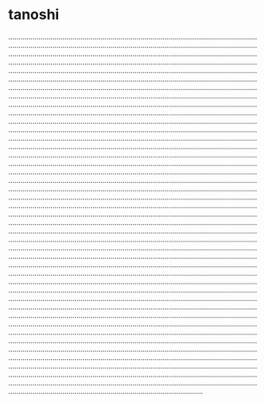 # tanoshi

.........................................................................................................................................................................................................................................................................................................................................................................................................................................................................................................................................................................................................................................................................................................................................................................................................................................................................................................................................................................................................................................................................................................................................................................................................................................................................................................................................................................................................................................................................................................................................................................................................................................................................................................................................................................................................................................................................................................................................................................................................................................................................................................................................................................................................................................................................................................................................................................................................................................................................................................................................................................................................................................................................................................................................................................................................................................................................................................................................................................................................................................................................................................................................................................................................................................................................................................................................................................................................................................................................................................................................................................................................................................................................................................................................................................................................................................................................................................................................................................................................................................................................................................................................................................................................................................................................................................................................................................................................................................................................................................................................................................................................................................................................................................................................................................................................................................................................................................................................................................................................................................................................................................................................................................................................................................................................................................................................................................................................................................................................................................................